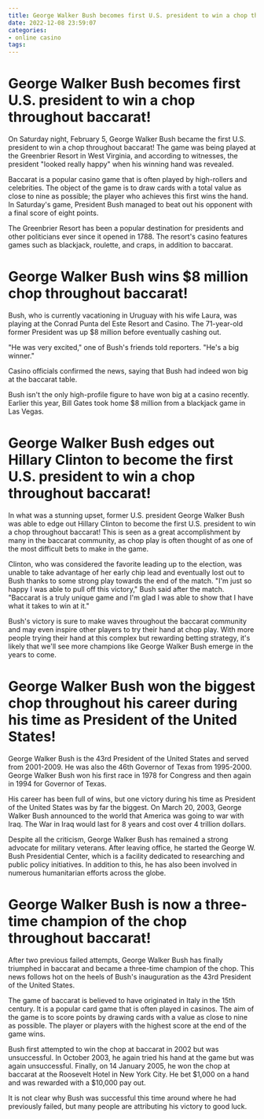 ```yaml
---
title: George Walker Bush becomes first U.S. president to win a chop throughout baccarat!
date: 2022-12-08 23:59:07
categories:
- online casino
tags:
---
```



#  George Walker Bush becomes first U.S. president to win a chop throughout baccarat!

On Saturday night, February 5, George Walker Bush became the first U.S. president to win a chop throughout baccarat! The game was being played at the Greenbrier Resort in West Virginia, and according to witnesses, the president "looked really happy" when his winning hand was revealed.

Baccarat is a popular casino game that is often played by high-rollers and celebrities. The object of the game is to draw cards with a total value as close to nine as possible; the player who achieves this first wins the hand. In Saturday's game, President Bush managed to beat out his opponent with a final score of eight points.

The Greenbrier Resort has been a popular destination for presidents and other politicians ever since it opened in 1788. The resort's casino features games such as blackjack, roulette, and craps, in addition to baccarat.

#  George Walker Bush wins $8 million chop throughout baccarat!

Bush, who is currently vacationing in Uruguay with his wife Laura, was playing at the Conrad Punta del Este Resort and Casino. The 71-year-old former President was up $8 million before eventually cashing out.

"He was very excited," one of Bush's friends told reporters. "He's a big winner."

Casino officials confirmed the news, saying that Bush had indeed won big at the baccarat table.

Bush isn't the only high-profile figure to have won big at a casino recently. Earlier this year, Bill Gates took home $8 million from a blackjack game in Las Vegas.

#  George Walker Bush edges out Hillary Clinton to become the first U.S. president to win a chop throughout baccarat!

In what was a stunning upset, former U.S. president George Walker Bush was able to edge out Hillary Clinton to become the first U.S. president to win a chop throughout baccarat! This is seen as a great accomplishment by many in the baccarat community, as chop play is often thought of as one of the most difficult bets to make in the game.

Clinton, who was considered the favorite leading up to the election, was unable to take advantage of her early chip lead and eventually lost out to Bush thanks to some strong play towards the end of the match. "I'm just so happy I was able to pull off this victory," Bush said after the match. "Baccarat is a truly unique game and I'm glad I was able to show that I have what it takes to win at it."

Bush's victory is sure to make waves throughout the baccarat community and may even inspire other players to try their hand at chop play. With more people trying their hand at this complex but rewarding betting strategy, it's likely that we'll see more champions like George Walker Bush emerge in the years to come.

#  George Walker Bush won the biggest chop throughout his career during his time as President of the United States!

George Walker Bush is the 43rd President of the United States and served from 2001-2009. He was also the 46th Governor of Texas from 1995-2000. George Walker Bush won his first race in 1978 for Congress and then again in 1994 for Governor of Texas.

His career has been full of wins, but one victory during his time as President of the United States was by far the biggest. On March 20, 2003, George Walker Bush announced to the world that America was going to war with Iraq. The War in Iraq would last for 8 years and cost over 4 trillion dollars.

Despite all the criticism, George Walker Bush has remained a strong advocate for military veterans. After leaving office, he started the George W. Bush Presidential Center, which is a facility dedicated to researching and public policy initiatives. In addition to this, he has also been involved in numerous humanitarian efforts across the globe.

#  George Walker Bush is now a three-time champion of the chop throughout baccarat!

After two previous failed attempts, George Walker Bush has finally triumphed in baccarat and became a three-time champion of the chop. This news follows hot on the heels of Bush's inauguration as the 43rd President of the United States.

The game of baccarat is believed to have originated in Italy in the 15th century. It is a popular card game that is often played in casinos. The aim of the game is to score points by drawing cards with a value as close to nine as possible. The player or players with the highest score at the end of the game wins.

Bush first attempted to win the chop at baccarat in 2002 but was unsuccessful. In October 2003, he again tried his hand at the game but was again unsuccessful. Finally, on 14 January 2005, he won the chop at baccarat at the Roosevelt Hotel in New York City. He bet $1,000 on a hand and was rewarded with a $10,000 pay out.

It is not clear why Bush was successful this time around where he had previously failed, but many people are attributing his victory to good luck.